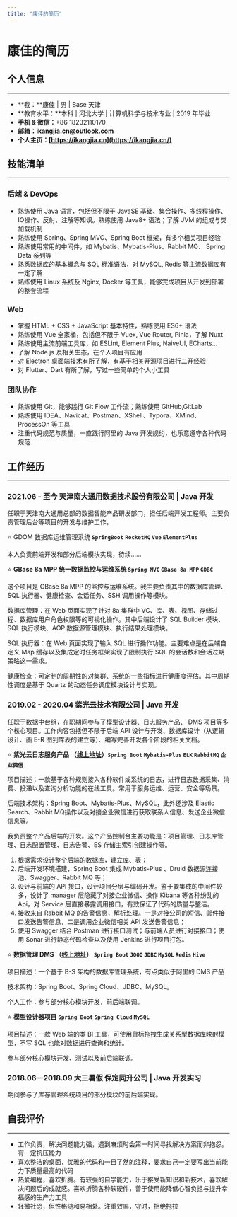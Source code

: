 ```yaml
---
title: "康佳的简历"
---
```


# 康佳的简历

## **个人信息**

---

- **我：**康佳 | 男 | Base 天津
- **教育水平：**本科 | 河北大学 | 计算机科学与技术专业 | 2019 年毕业
- **手机 & 微信：**+86 18232110170
- **邮箱：[ikangjia.cn@outlook.com](mailto:ikangjia.cn@outlook.com)**
- **个人主页：[https://ikangjia.cn](https://ikangjia.cn/)**

## 技能清单

---

### **后端**  & DevOps

- 熟练使用 Java 语言，包括但不限于 JavaSE 基础、集合操作、多线程操作、IO操作、反射、注解等知识。熟练使用 Java8+ 语法；了解 JVM 的组成与类加载机制
- 熟练使用 Spring、Spring MVC、Spring Boot 框架，有多个相关项目经验
- 熟练使用常用的中间件，如 Mybatis、Mybatis-Plus、Rabbit MQ、 Spring Data 系列等
- 熟悉数据库的基本概念与 SQL 标准语法，对 MySQL, Redis 等主流数据库有一定了解
- 熟练使用 Linux 系统及 Nginx, Docker 等工具，能够完成项目从开发到部署的整套流程

### Web

- 掌握 HTML + CSS + JavaScript 基本特性，熟练使用 ES6+ 语法
- 熟练使用 Vue 全家桶，包括但不限于 Vuex, Vue Router, Pinia，了解 Nuxt
- 熟练使用主流前端工具库，如 ESLint, Element Plus, NaiveUI, ECharts...
- 了解 Node.js 及相关生态，在个人项目有应用
- 对 Electron 桌面端技术有所了解，有基于相关开源项目进行二开经验
- 对 Flutter、Dart 有所了解，写过一些简单的个人小工具

### 团队协作

- 熟练使用 Git，能够践行 Git Flow 工作流；熟练使用 GitHub,GitLab
- 熟练使用 IDEA、Navicat、Postman、XShell、Typora、XMind、ProcessOn 等工具
- 注重代码规范与质量，一直践行阿里的 Java 开发规约，也乐意遵守各种代码规范

## **工作经历**

---

### **2021.06 - 至今 天津南大通用数据技术股份有限公司 | Java 开发**

任职于天津南大通用总部的数据智能产品研发部门，担任后端开发工程师。主要负责管理后台等项目的开发与维护工作。

⭐ GDOM 数据库运维管理系统 **`SpringBoot`**  **`RocketMQ` `Vue` `ElementPlus`**

本人负责前端开发和部分后端模块实现，待续……

⭐ **GBase 8a MPP 统一数据监控与运维系统  `Spring MVC`  `GBase 8a MPP`  `GDBC`**

这个项目是 GBase 8a MPP 的监控与运维系统。我主要负责其中的数据库管理、SQL 执行器、健康检查、会话任务、SSH 调用操作等模块。

数据库管理：在 Web 页面实现了针对 8a 集群中 VC、库、表、视图、存储过程、数据库用户角色权限等的可视化操作。其中后端设计了 SQL Builder 模块、SQL 执行模块、AOP 数据源管理模块、执行结果处理模块。

SQL 执行器：在 Web 页面实现了输入 SQL 进行操作功能。主要难点是在后端自定义 Map 缓存以及集成定时任务框架实现了限制执行 SQL 的会话数和会话过期策略这一需求。

健康检查：可定制的周期性的对集群、系统的一些指标进行健康度评估。其中周期性调度是基于 Quartz 的动态任务调度模块设计与实现。

### **2019.02 - 2020.04 紫光云技术有限公司 | Java 开发**

任职于数据中台组，在职期间参与了模型设计器、日志服务产品、 DMS 项目等多个核心项目。工作内容包括但不限于后端 API 设计与开发、数据库设计（从逻辑设计、画 E-R 图到库表的建立等）、编写完善开发各个阶段的相关文档。

⭐ **紫光云日志服务产品 （[线上地址](https://www.unicloud.com/app/logservice/)）`Spring Boot` `Mybatis-Plus`  `ELK`  `RabbitMQ`   `企业微信`**

项目描述：一款基于各种规则接入各种软件或系统的日志，进行日志数据采集、消费、投递以及查询分析功能的在线工具。常用于服务运维、运营、安全等场景。

后端技术架构：Spring Boot、Mybatis-Plus、MySQL，此外还涉及 Elastic Search、Rabbit MQ操作以及对接企业微信进行获取联系人信息、发送企业微信信息等。

我负责整个产品后端的开发。这个产品控制台主要功能是：项目管理、日志库管理、日志配置管理、日志告警、ES 存储主索引创建操作等。

1. 根据需求设计整个后端的数据库，建立库、表；
2. 后端开发环境搭建，Spring Boot 集成 Mybatis-Plus 、Druid 数据源连接池、Swagger、Rabbit MQ 等；
3. 设计与前端的 API 接口，设计项目分层与编码开发。鉴于要集成的中间件较多，设计了 manager 层隐藏了对接企业微信、操作 Kibana 等各种纷乱的 Api，对 Service 层直接暴露调用接口，有效保证了代码的质量与整洁。
4. 接收来自 Rabbit MQ 的告警信息，解析处理。一是对接公司的短信、邮件接口发送告警信息，二是调用企业微信相关 API 发送告警信息；
5. 使用 Swagger 结合 Postman 进行接口测试；与前端人员进行对接接口；使用 Sonar 进行静态代码检查以及使用 Jenkins 进行项目打包。

⭐ **数据管理 DMS （[线上地址](https://www.unicloud.com/product/dms)） `Spring Boot`  `JOOQ`   `JDBC`  `MySQL`  `Redis`  `Hive`**

项目描述：一个基于 B-S 架构的数据库管理系统，有点类似于阿里的 DMS 产品

技术架构：Spring Boot、Spring Cloud、JDBC、MySQL。

个人工作：参与部分核心模块开发，前后端联调。

⭐ **模型设计器项目  `Spring Boot`  `Spring Cloud`  `MySQL`**

项目描述：一款 Web 端的类 BI 工具，可使用鼠标拖拽生成关系型数据库映射模型，不写 SQL 也能对数据进行查询和统计。

参与部分核心模块开发、测试以及前后端联调。

### **2018.06—2018.09 大三暑假 保定同升公司 | Java 开发实习**

期间参与了库存管理系统项目的部分模块的前后端实现。

## **自我评价**

---

- 工作负责，解决问题能力强，遇到麻烦时会第一时间寻找解决方案而非抱怨。有一定抗压能力
- 喜欢整洁的桌面，优雅的代码和一目了然的注释，要求自己一定要写出当前能力下质量最高的代码
- 热爱编程，喜欢折腾。有较强的自学能力，乐于接受新知识和新技术，喜欢解决问题后的成就感。喜欢折腾各种软硬件，善于使用能降低心智负担与提升幸福感的生产力工具
- 轻微社恐，但性格随和易相处。注重效率，守时，拒绝拖拉